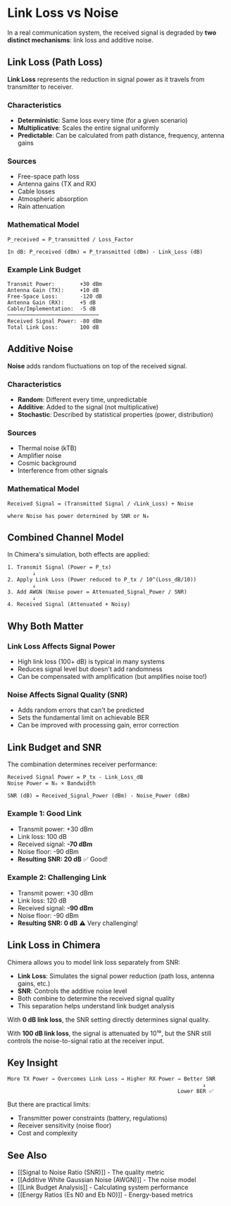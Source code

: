 # Link Loss vs Noise

In a real communication system, the received signal is degraded by **two distinct mechanisms**: link loss and additive noise.

## Link Loss (Path Loss)

**Link Loss** represents the reduction in signal power as it travels from transmitter to receiver.

### Characteristics
- **Deterministic**: Same loss every time (for a given scenario)
- **Multiplicative**: Scales the entire signal uniformly
- **Predictable**: Can be calculated from path distance, frequency, antenna gains

### Sources
- Free-space path loss
- Antenna gains (TX and RX)
- Cable losses
- Atmospheric absorption
- Rain attenuation

### Mathematical Model

```
P_received = P_transmitted / Loss_Factor

In dB: P_received (dBm) = P_transmitted (dBm) - Link_Loss (dB)
```

### Example Link Budget

```
Transmit Power:        +30 dBm
Antenna Gain (TX):     +10 dB
Free-Space Loss:       -120 dB
Antenna Gain (RX):     +5 dB
Cable/Implementation:  -5 dB
─────────────────────────────
Received Signal Power: -80 dBm
Total Link Loss:       100 dB
```

## Additive Noise

**Noise** adds random fluctuations on top of the received signal.

### Characteristics
- **Random**: Different every time, unpredictable
- **Additive**: Added to the signal (not multiplicative)
- **Stochastic**: Described by statistical properties (power, distribution)

### Sources
- Thermal noise (kTB)
- Amplifier noise
- Cosmic background
- Interference from other signals

### Mathematical Model

```
Received Signal = (Transmitted Signal / √Link_Loss) + Noise

where Noise has power determined by SNR or N₀
```

## Combined Channel Model

In Chimera's simulation, both effects are applied:

```
1. Transmit Signal (Power = P_tx)
        ↓
2. Apply Link Loss (Power reduced to P_tx / 10^(Loss_dB/10))
        ↓
3. Add AWGN (Noise power = Attenuated_Signal_Power / SNR)
        ↓
4. Received Signal (Attenuated + Noisy)
```

## Why Both Matter

### Link Loss Affects Signal Power
- High link loss (100+ dB) is typical in many systems
- Reduces signal level but doesn't add randomness
- Can be compensated with amplification (but amplifies noise too!)

### Noise Affects Signal Quality (SNR)
- Adds random errors that can't be predicted
- Sets the fundamental limit on achievable BER
- Can be improved with processing gain, error correction

## Link Budget and SNR

The combination determines receiver performance:

```
Received Signal Power = P_tx - Link_Loss_dB
Noise Power = N₀ × Bandwidth

SNR (dB) = Received_Signal_Power (dBm) - Noise_Power (dBm)
```

### Example 1: Good Link
- Transmit power: +30 dBm
- Link loss: 100 dB
- Received signal: **-70 dBm**
- Noise floor: -90 dBm
- **Resulting SNR: 20 dB** ✅ Good!

### Example 2: Challenging Link
- Transmit power: +30 dBm
- Link loss: 120 dB
- Received signal: **-90 dBm**
- Noise floor: -90 dBm
- **Resulting SNR: 0 dB** ⚠️ Very challenging!

## Link Loss in Chimera

Chimera allows you to model link loss separately from SNR:
- **Link Loss**: Simulates the signal power reduction (path loss, antenna gains, etc.)
- **SNR**: Controls the additive noise level
- Both combine to determine the received signal quality
- This separation helps understand link budget analysis

With **0 dB link loss**, the SNR setting directly determines signal quality.

With **100 dB link loss**, the signal is attenuated by 10¹⁰, but the SNR still controls the noise-to-signal ratio at the receiver input.

## Key Insight

```
More TX Power → Overcomes Link Loss → Higher RX Power → Better SNR
                                                              ↓
                                                      Lower BER ✅
```

But there are practical limits:
- Transmitter power constraints (battery, regulations)
- Receiver sensitivity (noise floor)
- Cost and complexity

## See Also

- [[Signal to Noise Ratio (SNR)]] - The quality metric
- [[Additive White Gaussian Noise (AWGN)]] - The noise model
- [[Link Budget Analysis]] - Calculating system performance
- [[Energy Ratios (Es N0 and Eb N0)]] - Energy-based metrics

